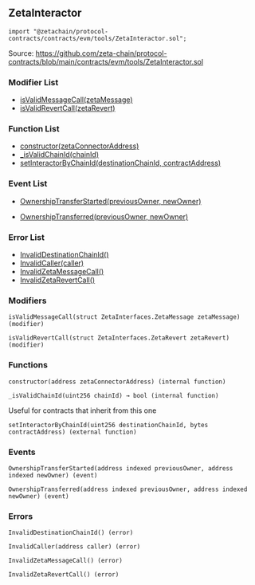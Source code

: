 ## ZetaInteractor

```solidity
import "@zetachain/protocol-contracts/contracts/evm/tools/ZetaInteractor.sol";
```

Source: https://github.com/zeta-chain/protocol-contracts/blob/main/contracts/evm/tools/ZetaInteractor.sol

### Modifier List

* [isValidMessageCall(zetaMessage)](#ZetaInteractor-isValidMessageCall-struct-ZetaInterfaces-ZetaMessage-)
* [isValidRevertCall(zetaRevert)](#ZetaInteractor-isValidRevertCall-struct-ZetaInterfaces-ZetaRevert-)

### Function List

* [constructor(zetaConnectorAddress)](#ZetaInteractor-constructor-address-)
* [_isValidChainId(chainId)](#ZetaInteractor-_isValidChainId-uint256-)
* [setInteractorByChainId(destinationChainId, contractAddress)](#ZetaInteractor-setInteractorByChainId-uint256-bytes-)

### Event List

* [OwnershipTransferStarted(previousOwner, newOwner)](#Ownable2Step-OwnershipTransferStarted-address-address-)

* [OwnershipTransferred(previousOwner, newOwner)](#Ownable-OwnershipTransferred-address-address-)

### Error List

* [InvalidDestinationChainId()](#ZetaInteractorErrors-InvalidDestinationChainId--)
* [InvalidCaller(caller)](#ZetaInteractorErrors-InvalidCaller-address-)
* [InvalidZetaMessageCall()](#ZetaInteractorErrors-InvalidZetaMessageCall--)
* [InvalidZetaRevertCall()](#ZetaInteractorErrors-InvalidZetaRevertCall--)

### Modifiers

```
isValidMessageCall(struct ZetaInterfaces.ZetaMessage zetaMessage) (modifier)
```

<a name="ZetaInteractor-isValidMessageCall-struct-ZetaInterfaces-ZetaMessage-"></a>

```
isValidRevertCall(struct ZetaInterfaces.ZetaRevert zetaRevert) (modifier)
```

<a name="ZetaInteractor-isValidRevertCall-struct-ZetaInterfaces-ZetaRevert-"></a>

### Functions

```
constructor(address zetaConnectorAddress) (internal function)
```

<a name="ZetaInteractor-constructor-address-"></a>

```
_isValidChainId(uint256 chainId) → bool (internal function)
```

<a name="ZetaInteractor-_isValidChainId-uint256-"></a>

Useful for contracts that inherit from this one

```
setInteractorByChainId(uint256 destinationChainId, bytes contractAddress) (external function)
```

<a name="ZetaInteractor-setInteractorByChainId-uint256-bytes-"></a>

### Events

```
OwnershipTransferStarted(address indexed previousOwner, address indexed newOwner) (event)
```

<a name="Ownable2Step-OwnershipTransferStarted-address-address-"></a>

```
OwnershipTransferred(address indexed previousOwner, address indexed newOwner) (event)
```

<a name="Ownable-OwnershipTransferred-address-address-"></a>

### Errors

```
InvalidDestinationChainId() (error)
```

<a name="ZetaInteractorErrors-InvalidDestinationChainId--"></a>

```
InvalidCaller(address caller) (error)
```

<a name="ZetaInteractorErrors-InvalidCaller-address-"></a>

```
InvalidZetaMessageCall() (error)
```

<a name="ZetaInteractorErrors-InvalidZetaMessageCall--"></a>

```
InvalidZetaRevertCall() (error)
```

<a name="ZetaInteractorErrors-InvalidZetaRevertCall--"></a>

